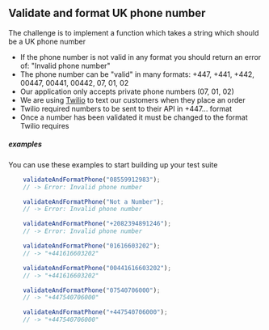 ## Validate and format UK phone number

The challenge is to implement a function which takes a string which should be a UK phone number

* If the phone number is not valid in any format you should return an error of: "Invalid phone number"
* The phone number can be "valid" in many formats: +447, +441, +442, 00447, 00441, 00442, 07, 01, 02
* Our application only accepts private phone numbers (07, 01, 02)
* We are using [Twilio](https://www.twilio.com/) to text our customers when they place an order
* Twilio required numbers to be sent to their API in +447... format
* Once a number has been validated it must be changed to the format Twilio requires

##### examples

You can use these examples to start building up your test suite

```javascript
    validateAndFormatPhone("08559912983");
    // -> Error: Invalid phone number
```

```javascript
    validateAndFormatPhone("Not a Number");
    // -> Error: Invalid phone number
```

```javascript
    validateAndFormatPhone("+2082394891246");
    // -> Error: Invalid phone number
```

```javascript
    validateAndFormatPhone("01616603202");
    // -> "+441616603202"
```

```javascript
    validateAndFormatPhone("00441616603202");
    // -> "+441616603202"
```

```javascript
    validateAndFormatPhone("07540706000");
    // -> "+447540706000"
```

```javascript
    validateAndFormatPhone("+447540706000");
    // -> "+447540706000"
```
